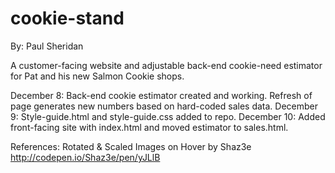 # cookie-stand

By: Paul Sheridan

A customer-facing website and adjustable back-end cookie-need estimator for Pat and his new Salmon Cookie shops.  

December 8: Back-end cookie estimator created and working.  Refresh of page generates new numbers based on hard-coded sales data.
December 9: Style-guide.html and style-guide.css added to repo.
December 10: Added front-facing site with index.html and moved estimator to sales.html.

References:
Rotated & Scaled Images on Hover
by Shaz3e
http://codepen.io/Shaz3e/pen/yJLlB
